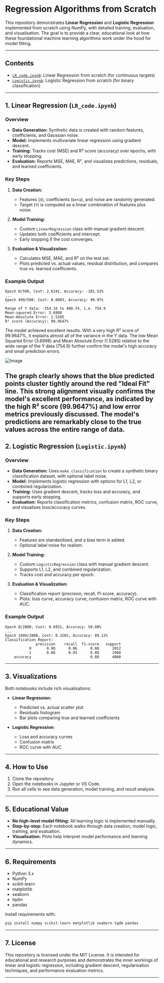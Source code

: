 # Regression Algorithms from Scratch

This repository demonstrates **Linear Regression** and **Logistic Regression** implemented from scratch using NumPy, with detailed training, evaluation, and visualisation. The goal is to provide a clear, educational look at how these foundational machine learning algorithms work under the hood for model fitting.

---

## Contents

- [`LR_code.ipynb`](https://github.com/KrishnaAggarwal2003/Regression-Algorithms-from-Scratch/blob/main/LR_code.ipynb): Linear Regression from scratch (for continuous targets)
- [`Logistic.ipynb`](https://github.com/KrishnaAggarwal2003/Regression-Algorithms-from-Scratch/blob/main/Logistic.ipynb): Logistic Regression from scratch (for binary classification)

---

## 1. Linear Regression (`LR_code.ipynb`)

### Overview

- **Data Generation:** Synthetic data is created with random features, coefficients, and Gaussian noise.
- **Model:** Implements multivariate linear regression using gradient descent.
- **Training:** Tracks cost (MSE) and R² score (accuracy) over epochs, with early stopping.
- **Evaluation:** Reports MSE, MAE, R², and visualizes predictions, residuals, and learned coefficients.

### Key Steps

1. **Data Creation:**  
   - Features (`X`), coefficients (`beta`), and noise are randomly generated.
   - Target (`Y`) is computed as a linear combination of features plus noise.

2. **Model Training:**  
   - Custom `LinearRegression` class with manual gradient descent.
   - Updates both coefficients and intercept.
   - Early stopping if the cost converges.

3. **Evaluation & Visualization:**  
   - Calculates MSE, MAE, and R² on the test set.
   - Plots predicted vs. actual values, residual distribution, and compares true vs. learned coefficients.

### Example Output

```
Epoch 0/500, Cost: 2.6241, Accuracy: -181.53%
...
Epoch 499/500, Cost: 0.0003, Accuracy: 99.97%

Range of Y data: -354.16 to 400.74, i.e. 754.9
Mean-squared Error: 3.6998
Mean-Absolute Error: 1.5285
R² score (Accuracy): 99.9647%
```
The model achieved excellent results. With a very high R² score of 99.9647%, it explains almost all of the variance in the Y data. The low Mean Squared Error (3.6998) and Mean Absolute Error (1.5285) relative to the wide range of the Y data (754.9) further confirm the model's high accuracy and small prediction errors.

![Image](https://github.com/user-attachments/assets/7a8ec618-25b8-4a87-a9f8-71b34d528a58)







The graph clearly shows that the blue predicted points cluster tightly around the red "Ideal Fit" line. This strong alignment visually confirms the model's excellent performance, as indicated by the high R² score (99.9647%) and low error metrics previously discussed. The model's predictions are remarkably close to the true values across the entire range of data.
---

## 2. Logistic Regression (`Logistic.ipynb`)

### Overview

- **Data Generation:** Uses `make_classification` to create a synthetic binary classification dataset, with optional label noise.
- **Model:** Implements logistic regression with options for L1, L2, or combined regularization.
- **Training:** Uses gradient descent, tracks loss and accuracy, and supports early stopping.
- **Evaluation:** Reports classification metrics, confusion matrix, ROC curve, and visualises loss/accuracy curves.

### Key Steps

1. **Data Creation:**  
   - Features are standardised, and a bias term is added.
   - Optional label noise for realism.

2. **Model Training:**  
   - Custom `LogisticRegression` class with manual gradient descent.
   - Supports L1, L2, and combined regularization.
   - Tracks cost and accuracy per epoch.

3. **Evaluation & Visualization:**  
   - Classification report (precision, recall, f1-score, accuracy).
   - Plots: loss curve, accuracy curve, confusion matrix, ROC curve with AUC.

### Example Output

```
Epoch 0/2000, Cost: 0.6931, Accuracy: 50.00%
...
Epoch 1999/2000, Cost: 0.3265, Accuracy: 89.12%
Classification Report:
              precision    recall  f1-score   support
           0       0.90      0.86      0.88      2012
           1       0.86      0.91      0.88      1988
    accuracy                           0.88      4000
```

---

## 3. Visualizations

Both notebooks include rich visualisations:
- **Linear Regression:**  
  - Predicted vs. actual scatter plot  
  - Residuals histogram  
  - Bar plots comparing true and learned coefficients

- **Logistic Regression:**  
  - Loss and accuracy curves  
  - Confusion matrix  
  - ROC curve with AUC

---

## 4. How to Use

1. Clone the repository.
2. Open the notebooks in Jupyter or VS Code.
3. Run all cells to see data generation, model training, and result analysis.

---

## 5. Educational Value

- **No high-level model fitting:** All learning logic is implemented manually.
- **Step-by-step:** Each notebook walks through data creation, model logic, training, and evaluation.
- **Visualisation:** Plots help interpret model performance and learning dynamics.

---

## 6. Requirements

- Python 3.x
- NumPy
- scikit-learn
- matplotlib
- seaborn
- tqdm
- pandas

Install requirements with:
```bash
pip install numpy scikit-learn matplotlib seaborn tqdm pandas
```

---

## 7. License

This repository is licensed under the MIT License.
It is intended for educational and research purposes and demonstrates the inner workings of linear and logistic regression, including gradient descent, regularisation techniques, and performance evaluation metrics.

---
